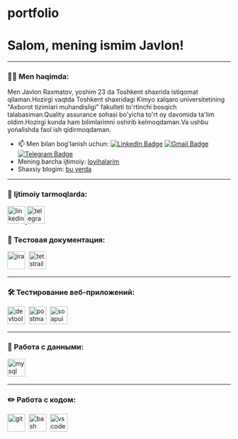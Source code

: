 # portfolio

# Salom, mening ismim Javlon!

---

### 👨‍💻 Men haqimda:

Men Javlon Raxmatov, yoshim 23 da Toshkent shaxrida istiqomat qilaman.Hozirgi vaqtda Toshkent shaxridagi Kimyo xalqaro universitetining "Axborot tizimlari muhandisligi" fakulteti to'rtinchi bosqich talabasiman.Quality assurance sohasi bo'yicha to'rt oy davomida ta'lim oldim.Hozirgi kunda ham bilimlarimni oshirib kelmoqdaman.Va ushbu yońalishda faol ish qidirmoqdaman.


- 📫 Men bilan bog'lanish uchun: [![LinkedIn Badge](https://img.shields.io/badge/-JavlonRaxmatov-blue?style=flat&logo=LinkedIn&logoColor=white)]([https://www.linkedin.com/in/artsiomrusau/](https://www.linkedin.com/in/javlon-rahmatov-607977202/)) [![Gmail Badge](https://img.shields.io/badge/-Gmail-red?style=flat&logo=Gmail&logoColor=white)](githubuchun@gmail.com) [![Telegram Badge](https://img.shields.io/badge/-Telegram-blue?style=flat&logo=Telegram&logoColor=white)](https://t.me/RahmatovJ)
- Mening barcha ijtimoiy: [loyihalarim](https://t.me/testlovchi)
- Shaxsiy blogim: [bu yerda](https://t.me/testlovchi)
  


---
### 🤝 Ijtimoiy tarmoqlarda:

  <div id="badges">
    <a href="https://www.linkedin.com/in/javlon-rahmatov-607977202/" target="_blank">
      <img src="https://cdn-icons-png.flaticon.com/512/2504/2504799.png" width="40" height="40" alt="linkedin" />
    </a>
    <a href="https://t.me/RahmatovJ" target="_blank">
      <img src="https://cdn-icons-png.flaticon.com/512/2111/2111646.png" width="40" height="40" alt="telegram" />
    </a>
  </div>



### 📁 Тестовая документация:

<div>
  <img src="https://cdn.jsdelivr.net/gh/devicons/devicon/icons/jira/jira-original.svg" title="jira" alt="jira" width="40" height="40"/>&nbsp                                       
  <img src="https://codahosted.io/packs/21236/unversioned/assets/LOGO/ba1091c59bab89cd2fd0f289622731fe16113d7b00905abe64759c313a4b73b76c1b0426076ed76cb74752234c734131df46992d5b8b48fc13e264240e4f7119f736cfeb64df36ded54b5cbf6198b9cadedf18dd0cac5c7dbcd16e6336c29363cd1292ba" title="testrail" alt="tetstrail" width="40" height="40"/>&nbsp
  
 

---

### 🛠 Тестирование веб-приложений:

<div>
  <img src="https://d33wubrfki0l68.cloudfront.net/38b5c953a4667366685d55db55d057c86db1fc54/a0fdc/static/acae6b24d940347661ca901ea07f47c1/chrome-dev-logo-icon.png" title="devtools" alt="devtools" width="40" height="40"/>&nbsp
  <img src="https://seeklogo.com/images/P/postman-logo-0087CA0D15-seeklogo.com.png" title="postman" alt="postman" width="40" height="40"/>&nbsp
  <img src="https://static0.smartbear.co/smartbearbrand/media/images/home/soapui-icon.svg" title="soapui" alt="soapui" width="40" height="40"/>&nbsp
</div>

---

### 💾 Работа с данными:

<div>
  <img src="https://cdn.jsdelivr.net/gh/devicons/devicon/icons/mysql/mysql-original.svg" title="mysql" alt="mysql" width="40" height="40"/>&nbsp
</div>

---

### ✏️ Работа с кодом:

<div>
  <img src="https://cdn.jsdelivr.net/gh/devicons/devicon/icons/git/git-original.svg" title="git" alt="git" width="40" height="40"/>&nbsp
  <img src="https://upload.wikimedia.org/wikipedia/commons/thumb/4/4b/Bash_Logo_Colored.svg/1024px-Bash_Logo_Colored.svg.png?20180723054350" title="bash" alt="bash" width="40" height="40"/>&nbsp
  <img src="https://cdn.jsdelivr.net/gh/devicons/devicon/icons/vscode/vscode-original.svg" title="vscode" alt="vscode" width="40" height="40"/>&nbsp
  
</div>

